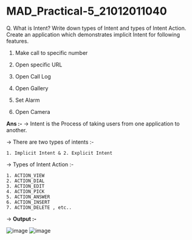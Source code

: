 # MAD_Practical-5_21012011040

Q. What is Intent? Write down types of Intent and types of Intent Action. Create an application which demonstrates implicit Intent for following features. 

1. Make call to specific number

2. Open specific URL

3. Open Call Log

4. Open Gallery

5. Set Alarm

6. Open Camera


**Ans :-**
-> Intent is the Process of taking users from one application to another.

-> There are two types of intents :-

    1. Implicit Intent & 2. Explicit Intent
    
-> Types of Intent Action :-

    1. ACTION_VIEW
    2. ACTION_DIAL
    3. ACTION_EDIT
    4. ACTION_PICK
    5. ACTION_ANSWER
    6. ACTION_INSERT
    7. ACTION_DELETE , etc..


-> **Output :-**

![image](https://github.com/Divy484/MAD_Practical-5_21012011072/assets/98522523/2517ec7c-8def-4b70-9fbc-466fe4566e18)
![image](https://github.com/Divy484/MAD_Practical-5_21012011072/assets/98522523/92effd36-ec99-43a2-a87a-932b5163a684)
